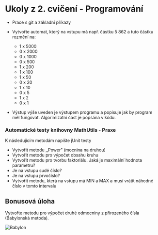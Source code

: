 # Ukoly z 2. cvičení - Programování

- Prace s git a základní příkazy

- Vytvořte automat, který na vstupu má např. částku 5 862 a tuto částku rozmění na:
    - 1 x 5000
    - 0 x 2000
    - 0 x 1000
    - 0 x 500
    - 1 x 200
    - 1 x 100
    - 1 x 50
    - 0 x 20
    - 1 x 10
    - 0 x 5
    - 1 x 2
    - 0 x 1
  
- Výstup výše uveden je výstupem programu a popisuje jak by program měl fungovat. Algorimizatní část je popsána v kódu.

### Automatické testy knihovny MathUtils - Praxe

K následujícím metodám napište jUnit testy

- Vytvořit metodu ,,Power" (mocnina na druhou)
- Vytvořit metodu pro výpočet obsahu kruhu
- Vytvořit metodu pro tvorbu faktoriálu. Jaká je maximální hodnota parametru?
- Je na vstupu sudé číslo?
- Je na vstupu prvočíslo?
- Vytvořit metodu, která na vstupu má MIN a MAX a musí vrátit náhodné číslo v tomto intervalu

## Bonusová úloha

Vytvořte metodu pro výpočet druhé odmocniny z přirozeného čísla (Babylonská metoda).

![Babylon](https://latex.codecogs.com/svg.latex?\Large&space;x_{n+1}=\frac{1}{2}(x_0+\frac{S}{x_n}))
